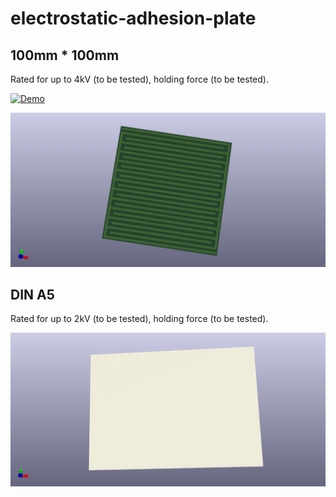 # electrostatic-adhesion-plate

## 100mm * 100mm

Rated for up to 4kV (to be tested), holding force (to be tested).

[![Demo](https://twitter.com/JanHenrikH/status/1094664006059593729)](https://video.twimg.com/ext_tw_video/1094663946185916417/pu/pl/1280x720/BOMkdbdow6apmVmx.m3u8)

![Frontview](https://raw.githubusercontent.com/Jan--Henrik/electrostatic-adhesion-plate/master/100100mm/Front.png)

## DIN A5

Rated for up to 2kV (to be tested), holding force (to be tested).

![Frontview](https://raw.githubusercontent.com/Jan--Henrik/electrostatic-adhesion-plate/master/DINA5/Front.png)
